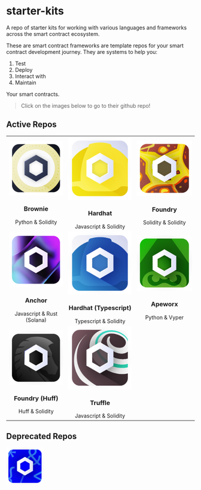 # starter-kits
A repo of starter kits for working with various languages and frameworks across the smart contract ecosystem. 

These are smart contract frameworks are template repos for your smart contract development journey. They are systems to help you:

1. Test
2. Deploy
3. Interact with
4. Maintain

Your smart contracts.

> Click on the images below to go to their github repo!

## Active Repos




|                                                                                                                                                        |                                                                                                                                                                                               |                                                                                                                                                     |
|:------------------------------------------------------------------------------------------------------------------------------------------------------:|:---------------------------------------------------------------------------------------------------------------------------------------------------------------------------------------------:|:---------------------------------------------------------------------------------------------------------------------------------------------------:|
|        [![Chainlink Mix](./img/chainlink-brownie.png)](https://github.com/smartcontractkit/chainlink-mix)  <h3>Brownie</h3>  Python & Solidity         |                     [![Chainlink Hardhat](./img/chainlink-hardhat.png)](https://github.com/smartcontractkit/hardhat-starter-kit)  <h3>Hardhat</h3>  Javascript & Solidity                     | [![Chainlink Foundry](./img/chainlink-foundry.png)](https://github.com/smartcontractkit/foundry-starter-kit)   <h3>Foundry</h3> Solidity & Solidity |
| [![Chainlink Solana](./img/chainlink-solana.png)](https://github.com/smartcontractkit/solana-starter-kit) <h3>Anchor</h3>   Javascript & Rust (Solana) | [![Chainlink Hardhat](./img/chainlink-hardhat-typescript.png)](https://github.com/smartcontractkit/hardhat-starter-kit/tree/typescript)  <h3>Hardhat (Typescript)</h3>  Typescript & Solidity |   [![Chainlink Apeworx](./img/chainlink-apeworx.png)](https://github.com/smartcontractkit/apeworx-starter-kit)    <h3>Apeworx</h3> Python & Vyper   |
|  [![Chainlink Huff](./img/chainlink-huff.png)](https://github.com/smartcontractkit/huff-starter-kit)    <h3>Foundry (Huff) </h3> Huff & Solidity | [![Chainlink Truffle](./img/chainlink-truffle.png)](https://github.com/smartcontractkit/truffle-starter-kit)    <h3>Truffle</h3>  Javascript & Solidity   |


## Deprecated Repos


<div styles="flex: 1 1 0%; flex-wrap: wrap;">
<a href="https://github.com/smartcontractkit/dapptools-starter-kit" target="_blank">
<img src="./img/chainlink-dapptools.png" width="100" alt="Chainlink Dapptools logo">
</a>
</div>



